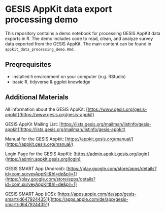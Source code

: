 # GESIS AppKit data export processing demo

This repository contains a demo notebook for processing GESIS AppKit data exports in R. The demo includes code to read, clean, and analyze survey data exported from the GESIS AppKit. The main content can be found in `appkit_data_processing_demo.Rmd`.

## Preqrequisites

- installed `R` environment on your computer (e.g. RStudio)
- basic R, tidyverse & ggplot knowledge

## Additional Materials

All information about the GESIS AppKit: [https://www.gesis.org/gesis-appkit](https://www.gesis.org/gesis-appkit)

GESIS AppKit Mailing List: [https://lists.gesis.org/mailman/listinfo/gesis-appkit](https://lists.gesis.org/mailman/listinfo/gesis-appkit)

Manual for the GESIS Appkit: [https://appkit.gesis.org/manual/](https://appkit.gesis.org/manual/)

Login Page for the GESIS AppKit: [https://admin.appkit.gesis.org/login](https://admin.appkit.gesis.org/login)

GESIS SMART App (Android): [https://play.google.com/store/apps/details?id=com.surveyAppKit&hl=de&pli=1](https://play.google.com/store/apps/details?id=com.surveyAppKit&hl=de&pli=1) 

GESIS SMART App (iOS): [https://apps.apple.com/de/app/gesis-smart/id6479244351](https://apps.apple.com/de/app/gesis-smart/id6479244351)
